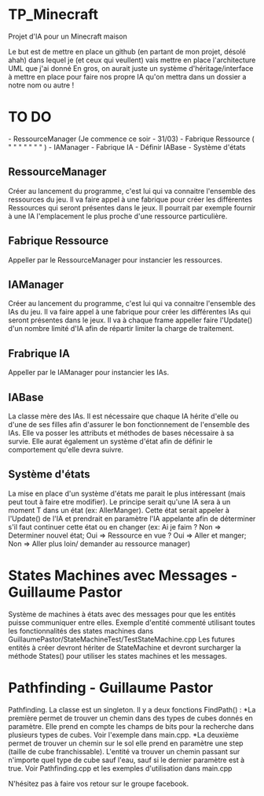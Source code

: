 # TP_Minecraft
Projet d'IA pour un Minecraft maison

Le but est de mettre en place un github (en partant de mon projet, désolé ahah) dans lequel je (et ceux qui veullent) vais mettre en place l'architecture UML que j'ai donné
En gros, on aurait juste un système d'héritage/interface à mettre en place pour faire nos propre IA qu'on mettra dans un dossier a notre nom ou autre !

<h1>TO DO</h1>
- RessourceManager (Je commence ce soir - 31/03)
- Fabrique Ressource ( "   "   "   "   "   "   " )
- IAManager
- Fabrique IA
- Définir IABase
- Système d'états

<h2>RessourceManager</h2>
Créer au lancement du programme, c'est lui qui va connaitre l'ensemble des ressources du jeu.
Il va faire appel à une fabrique pour créer les différentes Ressources qui seront présentes dans le jeux.
Il pourrait par exemple fournir à une IA l'emplacement le plus proche d'une ressource particulière.

<h2>Fabrique Ressource</h2>
Appeller par le RessourceManager pour instancier les ressources.

<h2>IAManager</h2>
Créer au lancement du programme, c'est lui qui va connaitre l'ensemble des IAs du jeu.
Il va faire appel à une fabrique pour créer les différentes IAs qui seront présentes dans le jeux.
Il va à chaque frame appeller faire l'Update() d'un nombre limité d'IA afin de répartir limiter la charge de traitement.

<h2>Frabrique IA</h2>
Appeller par le IAManager pour instancier les IAs.

<h2>IABase</h2>
La classe mère des IAs. Il est nécessaire que chaque IA hérite d'elle ou d'une de ses filles afin d'assurer le bon fonctionnement de l'ensemble des IAs.
Elle va posser les attributs et méthodes de bases nécessaire à sa survie.
Elle aurat également un système d'état afin de définir le comportement qu'elle devra suivre.

<h2>Système d'états</h2>
La mise en place d'un système d'états me parait le plus intéressant (mais peut tout à faire etre modifier).
Le principe serait qu'une IA sera à un moment T dans un état (ex: AllerManger). Cette état serait appeler à l'Update() de l'IA et prendrait en paramètre l'IA appelante afin de déterminer s'il faut continuer cette état ou en changer (ex: Ai je faim ? Non => Determiner nouvel état; Oui => Ressource en vue ? Oui => Aller et manger; Non => Aller plus loin/ demander au ressource manager)

<h1>States Machines avec Messages - Guillaume Pastor</h1>
Système de machines à états avec des messages pour que les entités puisse communiquer entre elles. 
Exemple d'entité commenté utilisant toutes les fonctionnalités des states machines dans GuillaumePastor/StateMachineTest/TestStateMachine.cpp
Les futures entités à créer devront hériter de StateMachine et devront surcharger la méthode States() pour utiliser les states machines et les messages.

<h1>Pathfinding - Guillaume Pastor</h1>
Pathfinding. La classe est un singleton. 
Il y a deux fonctions FindPath() : 
*La première permet de trouver un chemin dans des types de cubes donnés en paramètre. 
Elle prend en compte les champs de bits pour la recherche dans plusieurs types de cubes. Voir l'exemple dans main.cpp.
*La deuxième permet de trouver un chemin sur le sol elle prend en paramètre une step (taille de cube franchissable).
L'entité va trouver un chemin passant sur n'importe quel type de cube sauf l'eau, sauf si le dernier paramètre est à true.
Voir Pathfinding.cpp et les exemples d'utilisation dans main.cpp

N'hésitez pas à faire vos retour sur le groupe facebook.
